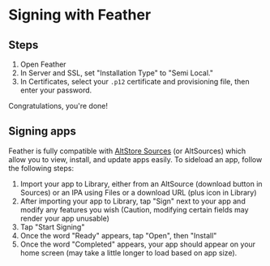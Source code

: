 # Signing with Feather
## Steps
1. Open Feather
2. In Server and SSL, set "Installation Type" to "Semi Local."
3. In Certificates, select your `.p12` certificate and provisioning file, then enter your password.

Congratulations, you're done!
## Signing apps
Feather is fully compatible with [AltStore Sources](https://faq.altstore.io/developers/make-a-source) (or AltSources) which allow you to view, install, and update apps easily.
To sideload an app, follow the following steps:
1. Import your app to Library, either from an AltSource (download button in Sources) or an IPA using Files or a download URL (plus icon in Library)
2. After importing your app to Library, tap "Sign" next to your app and modify any features you wish (Caution, modifying certain fields may render your app unusable)
3. Tap "Start Signing"
4. Once the word "Ready" appears, tap "Open", then "Install"
5. Once the word "Completed" appears, your app should appear on your home screen (may take a little longer to load based on app size).
